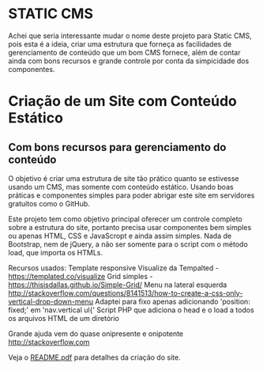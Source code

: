 # STATIC CMS

Achei que seria interessante mudar o nome deste projeto para Static CMS, pois esta é a ideia, criar uma estrutura que forneça as facilidades de gerenciamento de conteúdo que um bom CMS fornece, além de contar ainda com bons recursos e grande controle por conta da simpicidade dos componentes.

# Criação de um Site com Conteúdo Estático
## Com bons recursos para gerenciamento do conteúdo

O objetivo é criar uma estrutura de site tão prático quanto se estivesse usando um CMS, mas somente com conteúdo estático. 
Usando boas práticas e componentes simples para poder abrigar este site em servidores gratuitos como o GitHub.

Este projeto tem como objetivo principal oferecer um controle completo sobre a estrutura do site, portanto precisa usar componentes bem simples ou apenas HTML, CSS e JavaScropt e ainda assim simples. Nada de Bootstrap, nem de jQuery, a não ser somente para o script com o método load, que importa os HTMLs.

Recursos usados:
Template responsive Visualize da Tempalted - https://templated.co/visualize
Grid simples - https://thisisdallas.github.io/Simple-Grid/
Menu na lateral esquerda 
http://stackoverflow.com/questions/8141513/how-to-create-a-css-only-vertical-drop-down-menu
Adaptei para fixo apenas adicionando 'position: fixed;' em 'nav.vertical ul{'
Script PHP que adiciona o head e o load a todos os arquivos HTML de um diretório

Grande ajuda vem do quase onipresente e onipotente http://stackoverflow.com

Veja o [README.pdf](https://github.com/ribafs/portal/raw/master/README.pdf) para detalhes da criação do site.
